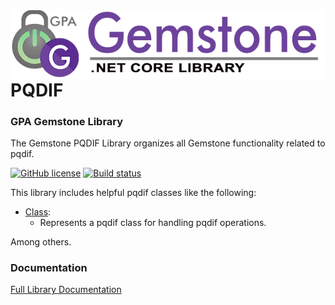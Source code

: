 <img align="right" src="img/gemstone-wide-600.png" alt="gemstone logo">

# PQDIF
### GPA Gemstone Library

The Gemstone PQDIF Library organizes all Gemstone functionality related to pqdif.

[![GitHub license](https://img.shields.io/github/license/gemstone/pqdif?color=4CC61E)](https://github.com/gemstone/pqdif/blob/master/LICENSE)
[![Build status](https://ci.appveyor.com/api/projects/status/ury75mtaq7tj1sp0?svg=true)](https://ci.appveyor.com/project/ritchiecarroll/pqdif)

This library includes helpful pqdif classes like the following:

* [Class](https://gemstone.github.io/pqdif/help/html/T_gemstone_pqdif_Class.htm):
  * Represents a pqdif class for handling pqdif operations.

Among others.

### Documentation
[Full Library Documentation](https://gemstone.github.io/pqdif/help)